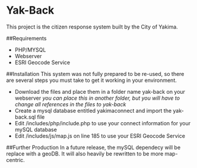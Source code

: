 # Yak-Back

This project is the citizen response system built by the City of Yakima. 

##Requirements
* PHP/MYSQL
* Webserver
* ESRI Geocode Service

##Installation
This system was not fully prepared to be re-used, so there are several steps you must take to get it working in your environment.
* Download the files and place them in a folder name yak-back on your webserver *you can place this in another folder, but you will have to change all references in the files to yak-back*
* Create a  mysql database entitled yakimaconnect and import the yak-back.sql file
* Edit /includes/php/include.php to use your connect information for your mySQL database
* Edit /includes/js/map.js on line 185 to use your ESRI Geocode Service

##Further Production
In a future release, the mySQL dependecy will be replace with a geoDB. It will also heavily be rewritten to be more map-centric.
